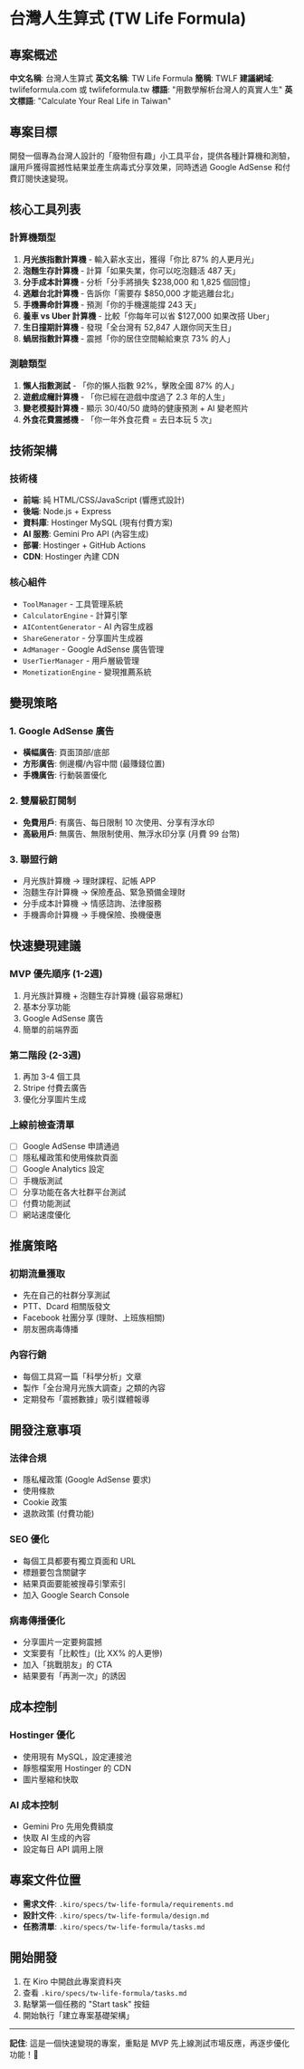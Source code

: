 # 台灣人生算式 (TW Life Formula)

## 專案概述

**中文名稱**: 台灣人生算式
**英文名稱**: TW Life Formula
**簡稱**: TWLF
**建議網域**: twlifeformula.com 或 twlifeformula.tw
**標語**: "用數學解析台灣人的真實人生"
**英文標語**: "Calculate Your Real Life in Taiwan"

## 專案目標

開發一個專為台灣人設計的「廢物但有趣」小工具平台，提供各種計算機和測驗，讓用戶獲得震撼性結果並產生病毒式分享效果，同時透過 Google AdSense 和付費訂閱快速變現。

## 核心工具列表

### 計算機類型

1. **月光族指數計算機** - 輸入薪水支出，獲得「你比 87% 的人更月光」
2. **泡麵生存計算機** - 計算「如果失業，你可以吃泡麵活 487 天」
3. **分手成本計算機** - 分析「分手將損失 $238,000 和 1,825 個回憶」
4. **逃離台北計算機** - 告訴你「需要存 $850,000 才能逃離台北」
5. **手機壽命計算機** - 預測「你的手機還能撐 243 天」
6. **養車 vs Uber 計算機** - 比較「你每年可以省 $127,000 如果改搭 Uber」
7. **生日撞期計算機** - 發現「全台灣有 52,847 人跟你同天生日」
8. **蝸居指數計算機** - 震撼「你的居住空間輸給東京 73% 的人」

### 測驗類型

1. **懶人指數測試** - 「你的懶人指數 92%，擊敗全國 87% 的人」
2. **遊戲成癮計算機** - 「你已經在遊戲中度過了 2.3 年的人生」
3. **變老模擬計算機** - 顯示 30/40/50 歲時的健康預測 + AI 變老照片
4. **外食花費震撼機** - 「你一年外食花費 = 去日本玩 5 次」

## 技術架構

### 技術棧

- **前端**: 純 HTML/CSS/JavaScript (響應式設計)
- **後端**: Node.js + Express
- **資料庫**: Hostinger MySQL (現有付費方案)
- **AI 服務**: Gemini Pro API (內容生成)
- **部署**: Hostinger + GitHub Actions
- **CDN**: Hostinger 內建 CDN

### 核心組件

- `ToolManager` - 工具管理系統
- `CalculatorEngine` - 計算引擎
- `AIContentGenerator` - AI 內容生成器
- `ShareGenerator` - 分享圖片生成器
- `AdManager` - Google AdSense 廣告管理
- `UserTierManager` - 用戶層級管理
- `MonetizationEngine` - 變現推薦系統

## 變現策略

### 1. Google AdSense 廣告

- **橫幅廣告**: 頁面頂部/底部
- **方形廣告**: 側邊欄/內容中間 (最賺錢位置)
- **手機廣告**: 行動裝置優化

### 2. 雙層級訂閱制

- **免費用戶**: 有廣告、每日限制 10 次使用、分享有浮水印
- **高級用戶**: 無廣告、無限制使用、無浮水印分享 (月費 99 台幣)

### 3. 聯盟行銷

- 月光族計算機 → 理財課程、記帳 APP
- 泡麵生存計算機 → 保險產品、緊急預備金理財
- 分手成本計算機 → 情感諮詢、法律服務
- 手機壽命計算機 → 手機保險、換機優惠

## 快速變現建議

### MVP 優先順序 (1-2週)

1. 月光族計算機 + 泡麵生存計算機 (最容易爆紅)
2. 基本分享功能
3. Google AdSense 廣告
4. 簡單的前端界面

### 第二階段 (2-3週)

1. 再加 3-4 個工具
2. Stripe 付費去廣告
3. 優化分享圖片生成

### 上線前檢查清單

- [ ] Google AdSense 申請通過
- [ ] 隱私權政策和使用條款頁面
- [ ] Google Analytics 設定
- [ ] 手機版測試
- [ ] 分享功能在各大社群平台測試
- [ ] 付費功能測試
- [ ] 網站速度優化

## 推廣策略

### 初期流量獲取

- 先在自己的社群分享測試
- PTT、Dcard 相關版發文
- Facebook 社團分享 (理財、上班族相關)
- 朋友圈病毒傳播

### 內容行銷

- 每個工具寫一篇「科學分析」文章
- 製作「全台灣月光族大調查」之類的內容
- 定期發布「震撼數據」吸引媒體報導

## 開發注意事項

### 法律合規

- 隱私權政策 (Google AdSense 要求)
- 使用條款
- Cookie 政策
- 退款政策 (付費功能)

### SEO 優化

- 每個工具都要有獨立頁面和 URL
- 標題要包含關鍵字
- 結果頁面要能被搜尋引擎索引
- 加入 Google Search Console

### 病毒傳播優化

- 分享圖片一定要夠震撼
- 文案要有「比較性」(比 XX% 的人更慘)
- 加入「挑戰朋友」的 CTA
- 結果要有「再測一次」的誘因

## 成本控制

### Hostinger 優化

- 使用現有 MySQL，設定連接池
- 靜態檔案用 Hostinger 的 CDN
- 圖片壓縮和快取

### AI 成本控制

- Gemini Pro 先用免費額度
- 快取 AI 生成的內容
- 設定每日 API 調用上限

## 專案文件位置

- **需求文件**: `.kiro/specs/tw-life-formula/requirements.md`
- **設計文件**: `.kiro/specs/tw-life-formula/design.md`
- **任務清單**: `.kiro/specs/tw-life-formula/tasks.md`

## 開始開發

1. 在 Kiro 中開啟此專案資料夾
2. 查看 `.kiro/specs/tw-life-formula/tasks.md`
3. 點擊第一個任務的 "Start task" 按鈕
4. 開始執行「建立專案基礎架構」

---

**記住**: 這是一個快速變現的專案，重點是 MVP 先上線測試市場反應，再逐步優化功能！🚀
